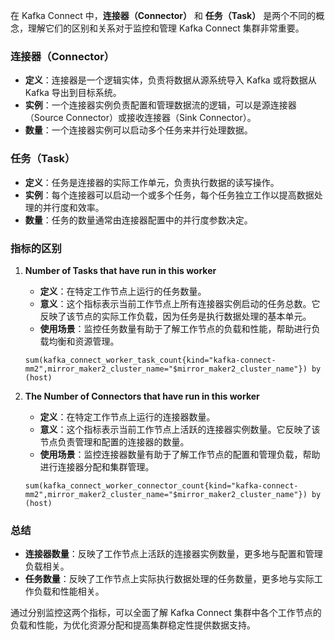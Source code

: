 在 Kafka Connect 中，**连接器（Connector）** 和 **任务（Task）** 是两个不同的概念，理解它们的区别和关系对于监控和管理 Kafka Connect 集群非常重要。

### 连接器（Connector）
- **定义**：连接器是一个逻辑实体，负责将数据从源系统导入 Kafka 或将数据从 Kafka 导出到目标系统。
- **实例**：一个连接器实例负责配置和管理数据流的逻辑，可以是源连接器（Source Connector）或接收连接器（Sink Connector）。
- **数量**：一个连接器实例可以启动多个任务来并行处理数据。

### 任务（Task）
- **定义**：任务是连接器的实际工作单元，负责执行数据的读写操作。
- **实例**：每个连接器可以启动一个或多个任务，每个任务独立工作以提高数据处理的并行度和效率。
- **数量**：任务的数量通常由连接器配置中的并行度参数决定。

### 指标的区别
1. **Number of Tasks that have run in this worker**
   - **定义**：在特定工作节点上运行的任务数量。
   - **意义**：这个指标表示当前工作节点上所有连接器实例启动的任务总数。它反映了该节点的实际工作负载，因为任务是执行数据处理的基本单元。
   - **使用场景**：监控任务数量有助于了解工作节点的负载和性能，帮助进行负载均衡和资源管理。

   ```prometheus
   sum(kafka_connect_worker_task_count{kind="kafka-connect-mm2",mirror_maker2_cluster_name="$mirror_maker2_cluster_name"}) by (host)
   ```

2. **The Number of Connectors that have run in this worker**
   - **定义**：在特定工作节点上运行的连接器数量。
   - **意义**：这个指标表示当前工作节点上活跃的连接器实例数量。它反映了该节点负责管理和配置的连接器的数量。
   - **使用场景**：监控连接器数量有助于了解工作节点的配置和管理负载，帮助进行连接器分配和集群管理。

   ```prometheus
   sum(kafka_connect_worker_connector_count{kind="kafka-connect-mm2",mirror_maker2_cluster_name="$mirror_maker2_cluster_name"}) by (host)
   ```

### 总结
- **连接器数量**：反映了工作节点上活跃的连接器实例数量，更多地与配置和管理负载相关。
- **任务数量**：反映了工作节点上实际执行数据处理的任务数量，更多地与实际工作负载和性能相关。

通过分别监控这两个指标，可以全面了解 Kafka Connect 集群中各个工作节点的负载和性能，为优化资源分配和提高集群稳定性提供数据支持。